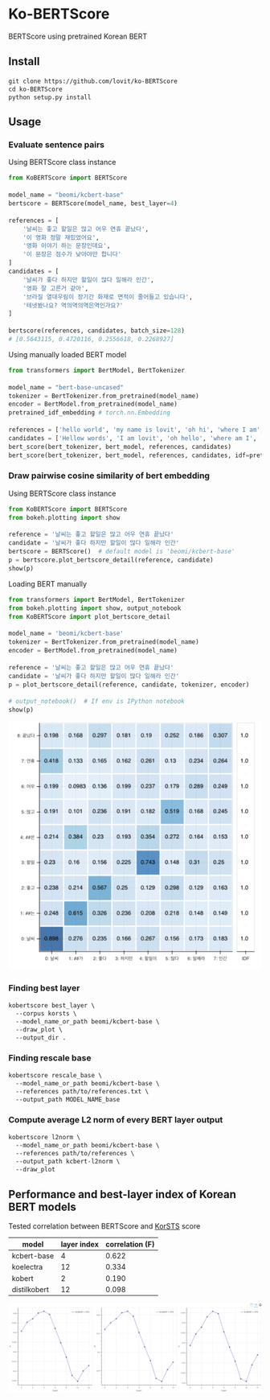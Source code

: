 # Ko-BERTScore

BERTScore using pretrained Korean BERT

## Install

```
git clone https://github.com/lovit/ko-BERTScore
cd ko-BERTScore
python setup.py install
```

## Usage

### Evaluate sentence pairs

Using BERTScore class instance

```python
from KoBERTScore import BERTScore

model_name = "beomi/kcbert-base"
bertscore = BERTScore(model_name, best_layer=4)

references = [
    '날씨는 좋고 할일은 많고 어우 연휴 끝났다',
    '이 영화 정말 재밌었어요',
    '영화 이야기 하는 문장인데요',
    '이 문장은 점수가 낮아야만 합니다'
]
candidates = [
    '날씨가 좋다 하지만 할일이 많다 일해라 인간',
    '영화 잘 고른거 같아',
    '브라질 열대우림이 장기간 화재로 면적이 줄어들고 있습니다',
    '테넷봤나요? 역의역의역은역인가요?'
]

bertscore(references, candidates, batch_size=128)
# [0.5643115, 0.4720116, 0.2556618, 0.2268927]
```

Using manually loaded BERT model

```python
from transformers import BertModel, BertTokenizer

model_name = "bert-base-uncased"
tokenizer = BertTokenizer.from_pretrained(model_name)
encoder = BertModel.from_pretrained(model_name)
pretrained_idf_embedding # torch.nn.Embedding

references = ['hello world', 'my name is lovit', 'oh hi', 'where I am', 'where we are going']
candidates = ['Hellow words', 'I am lovit', 'oh hello', 'where am I', 'where we go']
bert_score(bert_tokenizer, bert_model, references, candidates)
bert_score(bert_tokenizer, bert_model, references, candidates, idf=pretrained_idf_embedding)
```

### Draw pairwise cosine similarity of bert embedding

Using BERTScore class instance

```python
from KoBERTScore import BERTScore
from bokeh.plotting import show

reference = '날씨는 좋고 할일은 많고 어우 연휴 끝났다'
candidate = '날씨가 좋다 하지만 할일이 많다 일해라 인간'
bertscore = BERTScore()  # default model is 'beomi/kcbert-base'
p = bertscore.plot_bertscore_detail(reference, candidate)
show(p)
```

Loading BERT manually

```python
from transformers import BertModel, BertTokenizer
from bokeh.plotting import show, output_notebook
from KoBERTScore import plot_bertscore_detail

model_name = 'beomi/kcbert-base'
tokenizer = BertTokenizer.from_pretrained(model_name)
encoder = BertModel.from_pretrained(model_name)

reference = '날씨는 좋고 할일은 많고 어우 연휴 끝났다'
candidate = '날씨가 좋다 하지만 할일이 많다 일해라 인간'
p = plot_bertscore_detail(reference, candidate, tokenizer, encoder)

# output_notebook()  # If env is IPython notebook
show(p)
```

![](resources/bertscore_pairwise_cosine.png)

### Finding best layer
```
kobertscore best_layer \
  --corpus korsts \
  --model_name_or_path beomi/kcbert-base \
  --draw_plot \
  --output_dir .
```

### Finding rescale base
```
kobertscore rescale_base \
  --model_name_or_path beomi/kcbert-base \
  --references path/to/references.txt \
  --output_path MODEL_NAME_base
```

### Compute average L2 norm of every BERT layer output
```
kobertscore l2norm \
  --model_name_or_path beomi/kcbert-base \
  --references path/to/references \
  --output_path kcbert-l2norm \
  --draw_plot
```

## Performance and best-layer index of Korean BERT models

Tested correlation between BERTScore and [KorSTS](https://github.com/ko-nlp/Korpora#korsts) score

| model | layer index | correlation (F)|
| --- | --- | --- |
| kcbert-base | 4 | 0.622 |
| koelectra | 12 | 0.334 |
| kobert | 2 | 0.190 |
| distilkobert | 12 | 0.098 |

![](resources/kcbert_korsts.png)
